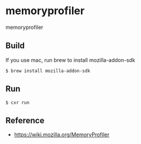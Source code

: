 memoryprofiler
==============

memoryprofiler

Build
---------

If you use mac, run brew to install mozilla-addon-sdk
```
$ brew install mozilla-addon-sdk
```

Run
---------

```
$ cxr run
```

Reference
---------
* https://wiki.mozilla.org/MemoryProfiler
